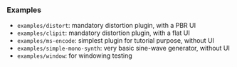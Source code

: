 ### Examples
   * `examples/distort`: mandatory distortion plugin, with a PBR UI
   * `examples/clipit`: mandatory distortion plugin, with a flat UI
   * `examples/ms-encode`: simplest plugin for tutorial purpose, without UI
   * `examples/simple-mono-synth`: very basic sine-wave generator, without UI
   * `examples/window`: for windowing testing

